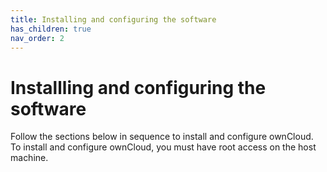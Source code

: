 ```yaml
---
title: Installing and configuring the software
has_children: true
nav_order: 2
---
```


# Installling and configuring the software

Follow the sections below in sequence to install and configure ownCloud. To install and configure ownCloud, you must have root access on the host machine.